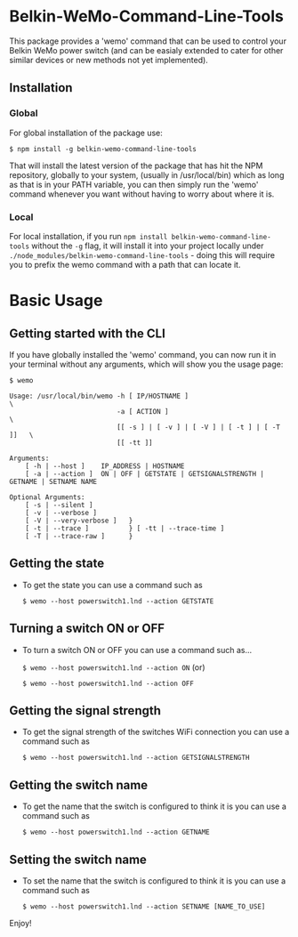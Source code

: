 # Belkin-WeMo-Command-Line-Tools

This package provides a 'wemo' command that can be used to control your Belkin WeMo power switch (and can be easialy extended to cater for other similar devices or new methods not yet implemented).

## Installation
### Global
For global installation of the package use:

    $ npm install -g belkin-wemo-command-line-tools

That will install the latest version of the package that has hit the NPM repository, globally to your system, (usually in /usr/local/bin) which as long as that is in your PATH variable, you can then simply run the 'wemo' command whenever you want without having to worry about where it is.

### Local
For local installation, if you run `npm install belkin-wemo-command-line-tools` without the `-g` flag, it will install it into your project locally under `./node_modules/belkin-wemo-command-line-tools` - doing this will require you to prefix the wemo command with a path that can locate it.

# Basic Usage
## Getting started with the CLI
If you have globally installed the 'wemo' command, you can now run it in your terminal without any arguments, which will show you the usage page:

    $ wemo

    Usage: /usr/local/bin/wemo -h [ IP/HOSTNAME ]                             \
                               -a [ ACTION ]                                  \
                               [[ -s ] | [ -v ] | [ -V ] | [ -t ] | [ -T ]]   \
                               [[ -tt ]]

    Arguments:
        [ -h | --host ]    IP_ADDRESS | HOSTNAME
        [ -a | --action ]  ON | OFF | GETSTATE | GETSIGNALSTRENGTH | GETNAME | SETNAME NAME

    Optional Arguments: 
        [ -s | --silent ]        
        [ -v | --verbose ]        
        [ -V | --very-verbose ]   } 
        [ -t | --trace ]          } [ -tt | --trace-time ]  
        [ -T | --trace-raw ]      }

## Getting the state
- To get the state you can use a command such as

    `$ wemo --host powerswitch1.lnd --action GETSTATE`

## Turning a switch ON or OFF
- To turn a switch ON or OFF you can use a command such as...

    `$ wemo --host powerswitch1.lnd --action ON`  (or)

    `$ wemo --host powerswitch1.lnd --action OFF`
    
## Getting the signal strength
- To get the signal strength of the switches WiFi connection you can use a command such as

    `$ wemo --host powerswitch1.lnd --action GETSIGNALSTRENGTH`

## Getting the switch name
- To get the name that the switch is configured to think it is you can use a command such as

    `$ wemo --host powerswitch1.lnd --action GETNAME`

## Setting the switch name
- To set the name that the switch is configured to think it is you can use a command such as

    `$ wemo --host powerswitch1.lnd --action SETNAME [NAME_TO_USE]`

Enjoy!

